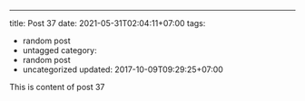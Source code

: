 ---
title: Post 37
date: 2021-05-31T02:04:11+07:00
tags:
  - random post
  - untagged
category:
  - random post
  - uncategorized
updated: 2017-10-09T09:29:25+07:00

This is content of post 37